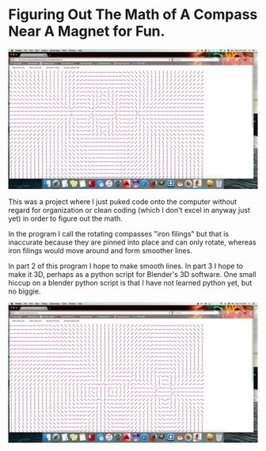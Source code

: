 # Figuring Out The Math of A Compass Near A Magnet for Fun.
![alt text](magnetSimulating/screenshot1.png) 

This was a project where I just puked code onto the computer without regard for organization or clean coding (which I don't excel in anyway just yet) in order to figure out the math.

In the program I call the rotating compasses "iron filings" but that is inaccurate because they are pinned into place and can only rotate, whereas iron filings would move around and form smoother lines.

In part 2 of this program I hope to make smooth lines. In part 3 I hope to make it 3D, perhaps as a python script for Blender's 3D software. One small hiccup on a blender python script is that I have not learned python yet, but no biggie.

![alt text](magnetSimulating/screenshot2.png)
